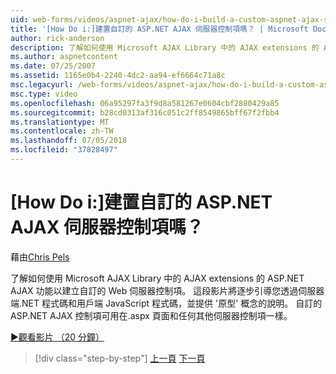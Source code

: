 ```yaml
---
uid: web-forms/videos/aspnet-ajax/how-do-i-build-a-custom-aspnet-ajax-server-control
title: '[How Do i:]建置自訂的 ASP.NET AJAX 伺服器控制項嗎？ | Microsoft Docs'
author: rick-anderson
description: 了解如何使用 Microsoft AJAX Library 中的 AJAX extensions 的 ASP.NET AJAX 功能以建立自訂的 Web 伺服器控制項。 這段影片將逐步引導您...
ms.author: aspnetcontent
ms.date: 07/25/2007
ms.assetid: 1165e0b4-2240-4dc2-aa94-ef6664c71a8c
msc.legacyurl: /web-forms/videos/aspnet-ajax/how-do-i-build-a-custom-aspnet-ajax-server-control
msc.type: video
ms.openlocfilehash: 06a95297fa3f9d8a581267e0604cbf2880429a85
ms.sourcegitcommit: b28cd0313af316c051c2ff8549865bff67f2fbb4
ms.translationtype: MT
ms.contentlocale: zh-TW
ms.lasthandoff: 07/05/2018
ms.locfileid: "37828497"
---
```

<a name="how-do-i-build-a-custom-aspnet-ajax-server-control"></a>[How Do i:]建置自訂的 ASP.NET AJAX 伺服器控制項嗎？
====================
藉由[Chris Pels](https://twitter.com/chrispels)

了解如何使用 Microsoft AJAX Library 中的 AJAX extensions 的 ASP.NET AJAX 功能以建立自訂的 Web 伺服器控制項。 這段影片將逐步引導您透過伺服器端.NET 程式碼和用戶端 JavaScript 程式碼，並提供 '原型' 概念的說明。 自訂的 ASP.NET AJAX 控制項可用在.aspx 頁面和任何其他伺服器控制項一樣。

[&#9654;觀看影片 （20 分鐘）](https://channel9.msdn.com/Blogs/ASP-NET-Site-Videos/how-do-i-build-a-custom-aspnet-ajax-server-control)

> [!div class="step-by-step"]
> [上一頁](how-do-i-debug-aspnet-ajax-applications-using-visual-studio-2005.md)
> [下一頁](how-do-i-use-javascript-to-refresh-an-aspnet-ajax-updatepanel.md)

